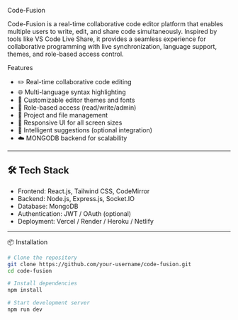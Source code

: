 Code-Fusion

Code-Fusion is a real-time collaborative code editor platform that enables multiple users to write, edit, and share code simultaneously. Inspired by tools like VS Code Live Share, it provides a seamless experience for collaborative programming with live synchronization, language support, themes, and role-based access control.


Features

- ✏️ Real-time collaborative code editing
- 🌐 Multi-language syntax highlighting
- 🎨 Customizable editor themes and fonts
- 🔐 Role-based access (read/write/admin)
- 📁 Project and file management
- 📱 Responsive UI for all screen sizes
- 🧠 Intelligent suggestions (optional integration)
- ☁️ MONGODB backend for scalability

---

## 🛠️ Tech Stack

- Frontend: React.js, Tailwind CSS, CodeMirror
- Backend: Node.js, Express.js, Socket.IO
- Database: MongoDB
- Authentication: JWT / OAuth (optional)
- Deployment: Vercel / Render / Heroku / Netlify

---

 📦 Installation

```bash
# Clone the repository
git clone https://github.com/your-username/code-fusion.git
cd code-fusion

# Install dependencies
npm install

# Start development server
npm run dev
